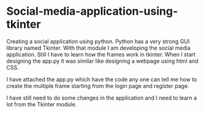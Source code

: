 # Social-media-application-using-tkinter
Creating a social application using python. Python has a very strong GUI library named Tkinter. With that module I am developing the social media application. Still I have to learn how the frames work in tkinter. When I start designing the app.py it was similar like designing a webpage using html and CSS.

I have attached the app.py which have the code any one can tell me how to create the multiple frame starting from the login page and register page.

I have still need to do some changes in the application and I need to learn a lot from the Tkinter module.


